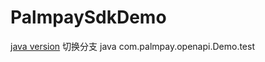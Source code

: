 # PalmpaySdkDemo
[java version](https://github.com/PalmPayGroup/PalmpaySdkDemo/tree/java)
切换分支 java
com.palmpay.openapi.Demo.test
